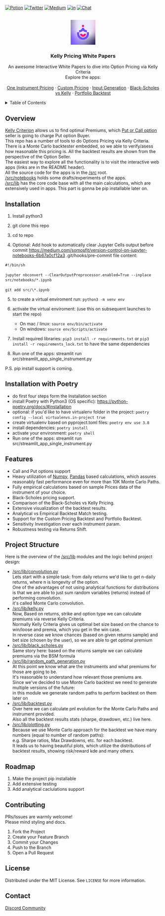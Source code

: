 <!-- PROJECT SHIELDS -->

[![Potion][potion-shield]][potion-url]
[![Twitter][twitter-potion-shield]][twitter-potion-url]
[![Medium][medium-shield]][medium-url]
[![in][linkedin-shield]][linkedin-url]
[![Chat][discord-shield]][Discord Community]
<!--[![Apache 2.0 License][license-shield]][license-url] -->
<!--[![Python Versions][versions-shield]][versions-url] -->

<!-- PROJECT LOGO -->
<br />
<div align="center">
  <a href="https://github.com/potion-labs/interactive-WPs">
    <img src="media/potion_logo.jpg" alt="Logo" width="80" height="80">
  </a>

  <h3 align="center">Kelly Pricing White Papers</h3>

  <p align="center">
    An awesome Interactive White Papers to dive into Option Pricing via Kelly Criteria
    <br />
    Explore the apps:
    <br />
    <br />
    <a href="https://kelly-single-instrument.herokuapp.com/">One Instrument Pricing</a>
    ·
    <a href="https://kelly-curve-designer.herokuapp.com/">Custom Pricing</a>
    ·
    <a href="https://kelly-input-generation.herokuapp.com/">Input Generation</a>
    ·
    <a href="https://kelly-vs-black-scholes.herokuapp.com/">Black-Scholes vs Kelly</a>
    ·
    <a href="https://kelly-portfolio-backtest.herokuapp.com/">Portfolio Backtest</a>
  </p>
</div>


<!-- TABLE OF CONTENTS -->
<details>
  <summary>Table of Contents</summary>
  <ol>
    <li><a href="#overview">Overview</a></li>
    <li><a href="#installation">Installation</a></li>
    <li><a href="#installation-with-poetry">Installation with Poetry (Preferred)</a></li>
    <li><a href="#features">Features</a></li>
    <li><a href="#roadmap">Roadmap</a></li>
    <li><a href="#contributing">Contributing</a></li>
    <li><a href="#license">License</a></li>
    <li><a href="#contact">Contact</a></li>
    
  </ol>
</details>

## Overview

[Kelly Criterion](https://en.wikipedia.org/wiki/Kelly_criterion) allows us to find optimal Premiums, which [Put or Call option](https://www.investopedia.com/terms/o/option.asp) seller is going to charge Put option Buyer. <br />
This repo has a number of tools to do Options Pricing via Kelly Criteria. <br />
There is a Monte Carlo backtester embedded, so we able to verify/asess how reasonable this pricing is. All the backtest results are shown from the perspective of the Option Seller.<br />
The easiest way to explore all the functionality is to visit the interactive web apps (links are in the README header). <br />
All the source code for the apps is in the [/src](https://github.com/potion-labs/interactive-WPs/tree/main/src) root. <br />
[/src/notebooks](https://github.com/potion-labs/interactive-WPs/tree/main/src/notebooks) holds some drafts/experiments of the apps. <br />
[/src/lib](https://github.com/potion-labs/interactive-WPs/tree/main/src/lib) has the core code base with all the main calculations, which are extensively used in apps. This part is gonna be pip installable later on. <br />

## Installation

1) Install python3

2) git clone this repo

3) cd to repo

4) Optional: Add hook to automatically clear Jupyter Cells output before commit https://medium.com/somosfit/version-control-on-jupyter-notebooks-6b67a0cf12a3
.git/hooks/pre-commit file content:
```
#!/bin/sh

jupyter nbconvert --ClearOutputPreprocessor.enabled=True --inplace src/notebooks/*.ipynb

git add src/\*.ipynb
```

5) to create a virtual enviroment run: `python3 -m venv env`

6) activate the virtual enviroment: (use this on subsequent launches to start the repo)
    * On mac / linux: `source env/bin/activate`
    * On windows: `source env/Scripts/activate`

7) Install required libraries: `pip3 install -r requirements.txt` or `pip3 install -r requirements_lock.txt` to have the same dependencies

8) Run one of the apps: streamlit run src/streamlit_app_single_instrument.py

P.S. pip install support is coming.

## Installation with Poetry

- do first four steps form the Installation section
- install Poetry with Python3 (OS specific): https://python-poetry.org/docs/#installation
- optional: if you'd like to have virtualenv folder in the project: `poetry config --local virtualenvs.in-project true`
- create virtualenv based on pyproject.toml files: `poetry env use 3.8` 
- install dependencies: `poetry install`
- activate your environment: `poetry shell`
- Run one of the apps: streamlit run src/streamlit_app_single_instrument.py

## Features

- Call and Put options support
- Heavy utilization of [Numpy](https://numpy.org/), [Pandas](https://pandas.pydata.org/) based calculations, which assures reasonably fast performance even for more than 10K Monte Carlo Paths. 
- Fully empirical calculations based on sample Prices data of the instrument of your choice.
- Black-Scholes pricing support.
- Comparison of the Black-Scholes vs Kelly Pricing.
- Extensive visualization of the backtest results.
- Analytical vs Empirical Backtest Match testing.
- Support for the Custom Pricing Backtest and Portfolio Backtest.
- Sensitivity Investigation over each instrument param.
- Robustness testing via Returns Shift.

## Project Structure

Here is the overview of the [/src/lib](https://github.com/potion-labs/interactive-WPs/tree/main/src/lib) modules and the logic behind project design:

- [/src/lib/convolution.py](https://github.com/potion-labs/interactive-WPs/tree/main/src/lib/convolution.py) <br />
Lets start with a simple task: from daily returns we'd like to get n-daily returns, where n is 
longevity of the option.<br />
One of the advantages of not using analytical functions for distributions is that we are able 
to just sum random variables (returns) instead of performing convolution. <br />
it's called 
Monte Carlo convolution.
- [/src/lib/kelly.py](https://github.com/potion-labs/interactive-WPs/tree/main/src/lib/kelly.py) <br />
Now, Based on returns, strike and option type we can calculate premiums via reverse Kelly Criteria.<br />
Normally Kelly Criteria gives us optimal bet size based on the chance to win/loose and premia, 
which you get in the win case. <br />
In reverse case we know chances (based on given returns sample) and bet size (chosen by the user), 
so we are able to get optimal premium 
- [/src/lib/black_scholes.py](https://github.com/potion-labs/interactive-WPs/tree/main/src/lib/black_scholes.py) <br />
Same story here: based on the returns sample we can calculate premiums via the BSM formula
- [/src/lib/random_path_generation.py](https://github.com/potion-labs/interactive-WPs/tree/main/src/lib/random_path_generation.py) <br />
At this point we know what are the instruments and what premiums for those are going to be.<br />
It's reasonable to understand how relevant those premiums are. <br />
Since we've decided to use 
Monte Carlo backtest we need to generate multiple versions of the future: <br />
in this module we generate random paths to perform backtest on them later on
- [/src/lib/backtest.py](https://github.com/potion-labs/interactive-WPs/tree/main/src/lib/backtest.py) <br />
Over here we can calculate pnl evolution for the Monte Carlo Paths and instrument provided. <br />
Also all the backtest results stats (sharpe, drawdown, etc.) live here.
- [/src/lib/plotting.py](https://github.com/potion-labs/interactive-WPs/tree/main/src/lib/plotting.py) <br />
Because we use Monte Carlo approach for the backtest we have many numbers (equal to number of random paths): <br />
e.g. Sharpe ratios, Max Drawdowns, etc. for each backtest. <br />
It leads us to having beautiful plots, which utilize the distributions 
of backtest results, showing risk/reward kde and many others.

## Roadmap

1. Make the project pip installable
2. Add extensive testing
3. Add analytical caclulations support

## Contributing

PRs/Issues are warmly welcome! <br />
Please mind styling and docs.

1. Fork the Project
2. Create your Feature Branch
3. Commit your Changes
4. Push to the Branch
5. Open a Pull Request

## License

Distributed under the MIT License. See `LICENSE` for more information.

## Contact

[Discord Community]

<!-- MARKDOWN LINKS & IMAGES -->
<!-- https://www.markdownguide.org/basic-syntax/#reference-style-links -->
[potion-shield]: https://img.shields.io/badge/Website-PotionLabs-purple
[potion-url]: https://potion.fi/
[twitter-potion-shield]: https://img.shields.io/twitter/follow/PotionLabs?label=Follow
[twitter-potion-url]: https://twitter.com/PotionLabs
[linkedin-shield]: https://img.shields.io/badge/-LinkedIn-black.svg?logo=linkedin&colorB=555
[linkedin-url]: https://linkedin.com/company/potion-insurance
[medium-shield]: https://img.shields.io/badge/Medium-PotionLabs-brightgreen
[medium-url]: https://medium.com/@PotionLabs
[versions-shield]: https://img.shields.io/badge/Python-3.7%20%7C%203.8%20%7C%203.9%20%7C%203.10-blue
[versions-url]: https://img.shields.io/badge/Python-3.7%20%7C%203.8%20%7C%203.9%20%7C%203.10-blue
[potion-github-utl]: https://github.com/potion-labs
[license-shield]: https://img.shields.io/github/license/potion-labs/interactive-WPs.svg
[license-url]: https://github.com/potion-labs/interactive-WPs/blob/main/LICENSE

[discord-shield]: https://img.shields.io/discord/706193366056042496?style=social
[Discord Community]: https://discord.gg/YTtG4cxg

[potion-logo]: media/potion_logo.jpg
